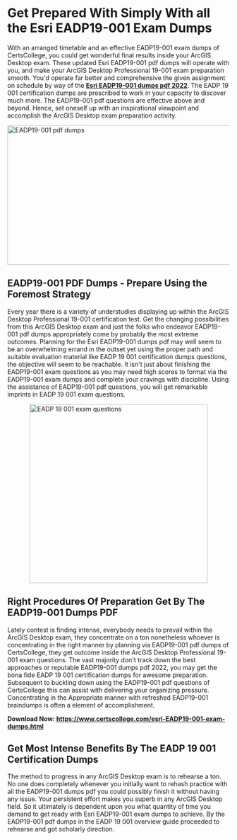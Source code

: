 <h1><strong>Get Prepared With Simply With all the Esri EADP19-001 Exam Dumps&nbsp;</strong></h1>
<p><span style="font-weight: 400;">With an arranged timetable and an effective  EADP19-001 exam dumps of CertsCollege, you could get wonderful final results inside your ArcGIS Desktop exam. These updated Esri EADP19-001 pdf dumps will operate with you, and make your ArcGIS Desktop Professional 19-001 exam preparation smooth. You'd operate far better and comprehensive the given assignment on schedule by way of the <strong><a href="https://www.certscollege.com/esri-EADP19-001-exam-dumps.html">Esri EADP19-001 dumps pdf 2022</a></strong>. The EADP 19 001 certification dumps are prescribed to work in your capacity to discover much more. The  EADP19-001 pdf questions are effective above and beyond. Hence, set oneself up with an inspirational viewpoint and accomplish the ArcGIS Desktop exam preparation activity.&nbsp;</span></p>
<p><span style="font-weight: 400;"><img style="display: block; margin-left: auto; margin-right: auto;" src="https://i.ibb.co/CPDK3ps/Yellow-and-Blue-Initiative-Blog-Banner.png" alt="EADP19-001 pdf dumps" width="559" height="315" /></span></p>
<h2><strong>EADP19-001 PDF Dumps - Prepare Using the Foremost Strategy</strong></h2>
<p><span style="font-weight: 400;">Every year there is a variety of understudies displaying up within the ArcGIS Desktop Professional 19-001 certification test. Get the changing possibilities from this ArcGIS Desktop exam and just the folks who endeavor EADP19-001 pdf dumps appropriately come by probably the most extreme outcomes. Planning for the Esri EADP19-001 dumps pdf may well seem to be an overwhelming errand in the outset yet using the proper path and suitable evaluation material like EADP 19 001 certification dumps questions, the objective will seem to be reachable. It isn't just about finishing the EADP19-001 exam questions as you may need high scores to format via the EADP19-001 exam dumps and complete your cravings with discipline. Using the assistance of EADP19-001 pdf questions, you will get remarkable imprints in EADP 19 001 exam questions.</span></p>
<p><span style="font-weight: 400;"><a href="https://tinyurl.com/2mc2z37n"><img style="display: block; margin-left: auto; margin-right: auto;" src="https://i.ibb.co/9tMrhdY/Teacher-Appreciation-Invitation.png" alt="EADP 19 001 exam questions " width="404" height="404" /></a></span></p>
<h2><strong>Right Procedures Of Preparation Get By The EADP19-001 Dumps PDF</strong></h2>
<p><span style="font-weight: 400;">Lately contest is finding intense, everybody needs to prevail within the ArcGIS Desktop exam, they concentrate on a ton nonetheless whoever is concentrating in the right manner by planning via EADP19-001 pdf dumps of CertsCollege, they get outcome inside the ArcGIS Desktop Professional 19-001 exam questions. The vast majority don't track down the best approaches or reputable EADP19-001 dumps pdf 2022, you may get the bona fide EADP 19 001 certification dumps for awesome preparation. Subsequent to buckling down using the  EADP19-001 pdf questions of CertsCollege this can assist with delivering your organizing pressure. Concentrating in the Appropriate manner with refreshed EADP19-001 braindumps is often a element of accomplishment.</span></p>
<p><span style="font-weight: 400;"><strong>Download Now: <a href="https://www.certscollege.com/esri-EADP19-001-exam-dumps.html">https://www.certscollege.com/esri-EADP19-001-exam-dumps.html</a></strong></span></p>
<h2><strong>Get Most Intense Benefits By The EADP 19 001 Certification Dumps</strong></h2>
<p><span style="font-weight: 400;">The method to progress in any ArcGIS Desktop exam is to rehearse a ton. No one does completely whenever you initially want to rehash practice with all the EADP19-001 dumps pdf you could possibly finish it without having any issue. Your persistent effort makes you superb in any ArcGIS Desktop field. So it ultimately is dependent upon you what quantity of time you demand to get ready with Esri EADP19-001 exam dumps to achieve. By the EADP19-001 pdf dumps in the EADP 19 001 overview guide proceeded to rehearse and got scholarly direction.</span></p>
